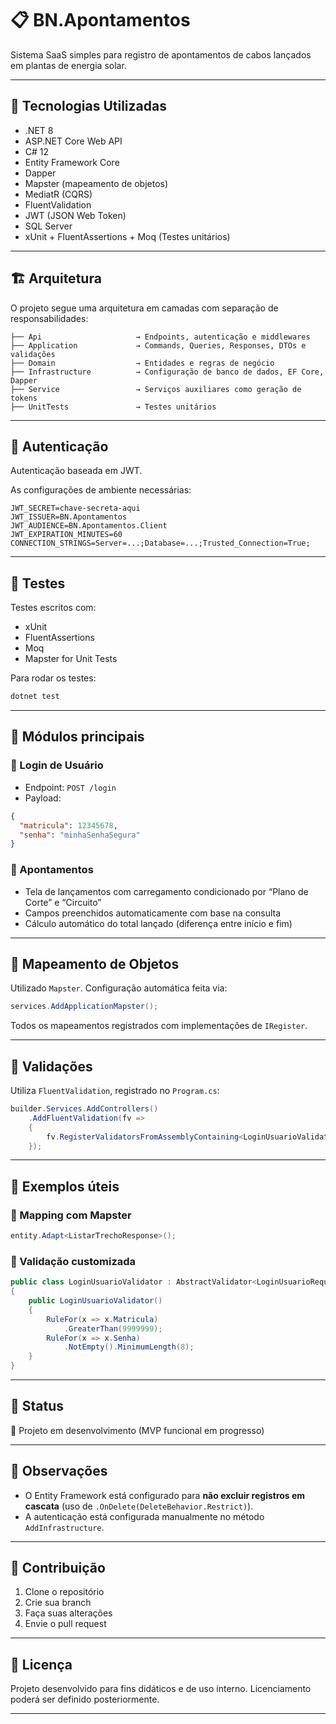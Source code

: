 
# 📋 BN.Apontamentos

Sistema SaaS simples para registro de apontamentos de cabos lançados em plantas de energia solar.

---

## 🔧 Tecnologias Utilizadas

- .NET 8
- ASP.NET Core Web API
- C# 12
- Entity Framework Core
- Dapper
- Mapster (mapeamento de objetos)
- MediatR (CQRS)
- FluentValidation
- JWT (JSON Web Token)
- SQL Server
- xUnit + FluentAssertions + Moq (Testes unitários)

---

## 🏗️ Arquitetura

O projeto segue uma arquitetura em camadas com separação de responsabilidades:

```
├── Api                     → Endpoints, autenticação e middlewares
├── Application             → Commands, Queries, Responses, DTOs e validações
├── Domain                  → Entidades e regras de negócio
├── Infrastructure          → Configuração de banco de dados, EF Core, Dapper
├── Service                 → Serviços auxiliares como geração de tokens
├── UnitTests               → Testes unitários
```

---

## 🔐 Autenticação

Autenticação baseada em JWT.

As configurações de ambiente necessárias:

```env
JWT_SECRET=chave-secreta-aqui
JWT_ISSUER=BN.Apontamentos
JWT_AUDIENCE=BN.Apontamentos.Client
JWT_EXPIRATION_MINUTES=60
CONNECTION_STRINGS=Server=...;Database=...;Trusted_Connection=True;
```

---

## 🧪 Testes

Testes escritos com:

- xUnit
- FluentAssertions
- Moq
- Mapster for Unit Tests

Para rodar os testes:

```bash
dotnet test
```

---

## 📁 Módulos principais

### 🔹 Login de Usuário

- Endpoint: `POST /login`
- Payload:
```json
{
  "matricula": 12345678,
  "senha": "minhaSenhaSegura"
}
```

### 🔹 Apontamentos

- Tela de lançamentos com carregamento condicionado por “Plano de Corte” e “Circuito”
- Campos preenchidos automaticamente com base na consulta
- Cálculo automático do total lançado (diferença entre início e fim)

---

## 🔄 Mapeamento de Objetos

Utilizado `Mapster`. Configuração automática feita via:

```csharp
services.AddApplicationMapster();
```

Todos os mapeamentos registrados com implementações de `IRegister`.

---

## 📘 Validações

Utiliza `FluentValidation`, registrado no `Program.cs`:

```csharp
builder.Services.AddControllers()
    .AddFluentValidation(fv =>
    {
        fv.RegisterValidatorsFromAssemblyContaining<LoginUsuarioValidator>();
    });
```

---

## 🧠 Exemplos úteis

### 🔹 Mapping com Mapster

```csharp
entity.Adapt<ListarTrechoResponse>();
```

### 🔹 Validação customizada

```csharp
public class LoginUsuarioValidator : AbstractValidator<LoginUsuarioRequest>
{
    public LoginUsuarioValidator()
    {
        RuleFor(x => x.Matricula)
            .GreaterThan(9999999);
        RuleFor(x => x.Senha)
            .NotEmpty().MinimumLength(8);
    }
}
```

---

## 📌 Status

🚧 Projeto em desenvolvimento (MVP funcional em progresso)

---

## 📎 Observações

- O Entity Framework está configurado para **não excluir registros em cascata** (uso de `.OnDelete(DeleteBehavior.Restrict)`).
- A autenticação está configurada manualmente no método `AddInfrastructure`.

---

## 🤝 Contribuição

1. Clone o repositório
2. Crie sua branch
3. Faça suas alterações
4. Envie o pull request

---

## 📄 Licença

Projeto desenvolvido para fins didáticos e de uso interno. Licenciamento poderá ser definido posteriormente.

---
